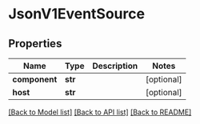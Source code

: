 # JsonV1EventSource


## Properties
Name | Type | Description | Notes
------------ | ------------- | ------------- | -------------
**component** | **str** |  | [optional] 
**host** | **str** |  | [optional] 

[[Back to Model list]](../README.md#documentation-for-models) [[Back to API list]](../README.md#documentation-for-api-endpoints) [[Back to README]](../README.md)


